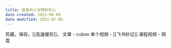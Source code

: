 ```yaml
---
title: 信息中心与物料中心
date created: 2022-06-09
date modified: 2022-07-05
---
```

剪藏，保存。[[高速缓存]]。
文章 - cubox
单个视频 - [[飞书妙记]]
课程视频 - 网盘
